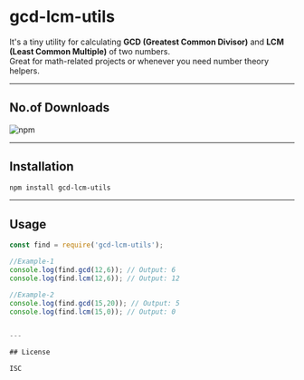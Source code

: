 # gcd-lcm-utils

It's a tiny utility for calculating **GCD (Greatest Common Divisor)** and **LCM (Least Common Multiple)** of two numbers.  
Great for math-related projects or whenever you need number theory helpers.

---

## No.of Downloads

![npm](https://img.shields.io/npm/dm/gcd-lcm-utils.svg)

---


## Installation

```bash
npm install gcd-lcm-utils
```

---

## Usage

```javascript
const find = require('gcd-lcm-utils');

//Example-1
console.log(find.gcd(12,6)); // Output: 6
console.log(find.lcm(12,6)); // Output: 12

//Example-2
console.log(find.gcd(15,20)); // Output: 5
console.log(find.lcm(15,0)); // Output: 0


---

## License

ISC

